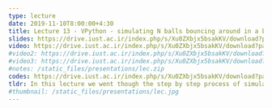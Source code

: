 ```yaml
---
type: lecture
date: 2019-11-10T8:00:00+4:30
title: Lecture 13 - VPython - simulating N balls bouncing around in a box.
slides: https://drive.iust.ac.ir/index.php/s/Xu0ZXbjx5bsakKV/download?path=%2FSlides&files=S13.pdf
video: https://drive.iust.ac.ir/index.php/s/Xu0ZXbjx5bsakKV/download?path=%2FVideos&files=S13.mp4
#video2: https://drive.iust.ac.ir/index.php/s/Xu0ZXbjx5bsakKV/download?path=%2FVideos&files=lab4_short.mp4
#video3: https://drive.iust.ac.ir/index.php/s/Xu0ZXbjx5bsakKV/download?path=%2FVideos&files=lab4_pythonanywhere.mp4
#notes: /static_files/presentations/lec.zip
codes: https://drive.iust.ac.ir/index.php/s/Xu0ZXbjx5bsakKV/download?path=%2FCode&files=S13.zip
tldr: In this lecture we went though the step by step process of simulating N objects bouncing around in a box. They key points of this lesson was Introduction to VPython, step by step thinking and refactoring code to make it easier to understand and easier to extend.
#thumbnail: /static_files/presentations/lec.jpg
---
```

